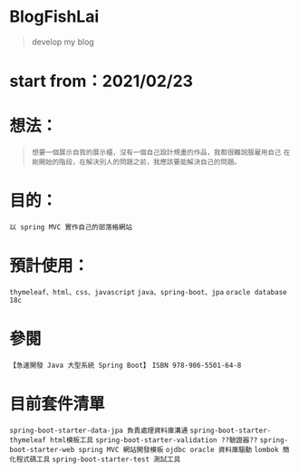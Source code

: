 # BlogFishLai
> develop my blog
# start from：2021/02/23 
# 想法：
> `想要一個展示自我的展示櫃，沒有一個自己設計規畫的作品，我都很難說服雇用自己`
> `在剛開始的階段，在解決別人的問題之前，我應該要能解決自己的問題。`

# 目的：
`以 spring MVC 實作自己的部落格網站`

# 預計使用：
`thymeleaf、html、css、javascript`
`java、spring-boot、jpa`
`oracle database 18c`

# 參閱
`【急速開發 Java 大型系統 Spring Boot】`
`ISBN 978-986-5501-64-8`

# 目前套件清單
`spring-boot-starter-data-jpa 負責處理資料庫溝通`
`spring-boot-starter-thymeleaf html模板工具`
`spring-boot-starter-validation ??驗證器??`
`spring-boot-starter-web spring MVC 網站開發模板`
`ojdbc oracle 資料庫驅動`
`lombok 簡化程式碼工具`
`spring-boot-starter-test 測試工具`
